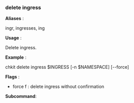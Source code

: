 
### delete ingress

**Aliases**   :

ingr, ingresses, ing

**Usage**     :

Delete ingress.

**Example**   :

chkit delete ingress $INGRESS [-n $NAMESPACE] [--force]

**Flags**     :

  + force f : delete ingress without confirmation
  

**Subcommand**:

  

